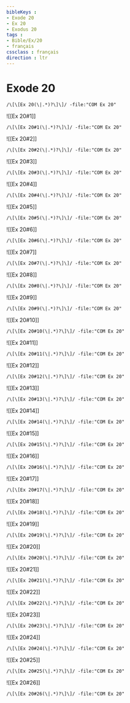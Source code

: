 ```yaml
---
bibleKeys : 
- Exode 20
- Ex 20
- Exodus 20
tags : 
- Bible/Ex/20
- français
cssclass : français
direction : ltr
---
```


# Exode 20

```query
/\[\[Ex 20(\|.*)?\]\]/ -file:"COM Ex 20"
```



![[Ex 20#1]]

```query
/\[\[Ex 20#1(\|.*)?\]\]/ -file:"COM Ex 20"
```

![[Ex 20#2]]

```query
/\[\[Ex 20#2(\|.*)?\]\]/ -file:"COM Ex 20"
```

![[Ex 20#3]]

```query
/\[\[Ex 20#3(\|.*)?\]\]/ -file:"COM Ex 20"
```

![[Ex 20#4]]

```query
/\[\[Ex 20#4(\|.*)?\]\]/ -file:"COM Ex 20"
```

![[Ex 20#5]]

```query
/\[\[Ex 20#5(\|.*)?\]\]/ -file:"COM Ex 20"
```

![[Ex 20#6]]

```query
/\[\[Ex 20#6(\|.*)?\]\]/ -file:"COM Ex 20"
```

![[Ex 20#7]]

```query
/\[\[Ex 20#7(\|.*)?\]\]/ -file:"COM Ex 20"
```

![[Ex 20#8]]

```query
/\[\[Ex 20#8(\|.*)?\]\]/ -file:"COM Ex 20"
```

![[Ex 20#9]]

```query
/\[\[Ex 20#9(\|.*)?\]\]/ -file:"COM Ex 20"
```

![[Ex 20#10]]

```query
/\[\[Ex 20#10(\|.*)?\]\]/ -file:"COM Ex 20"
```

![[Ex 20#11]]

```query
/\[\[Ex 20#11(\|.*)?\]\]/ -file:"COM Ex 20"
```

![[Ex 20#12]]

```query
/\[\[Ex 20#12(\|.*)?\]\]/ -file:"COM Ex 20"
```

![[Ex 20#13]]

```query
/\[\[Ex 20#13(\|.*)?\]\]/ -file:"COM Ex 20"
```

![[Ex 20#14]]

```query
/\[\[Ex 20#14(\|.*)?\]\]/ -file:"COM Ex 20"
```

![[Ex 20#15]]

```query
/\[\[Ex 20#15(\|.*)?\]\]/ -file:"COM Ex 20"
```

![[Ex 20#16]]

```query
/\[\[Ex 20#16(\|.*)?\]\]/ -file:"COM Ex 20"
```

![[Ex 20#17]]

```query
/\[\[Ex 20#17(\|.*)?\]\]/ -file:"COM Ex 20"
```

![[Ex 20#18]]

```query
/\[\[Ex 20#18(\|.*)?\]\]/ -file:"COM Ex 20"
```

![[Ex 20#19]]

```query
/\[\[Ex 20#19(\|.*)?\]\]/ -file:"COM Ex 20"
```

![[Ex 20#20]]

```query
/\[\[Ex 20#20(\|.*)?\]\]/ -file:"COM Ex 20"
```

![[Ex 20#21]]

```query
/\[\[Ex 20#21(\|.*)?\]\]/ -file:"COM Ex 20"
```

![[Ex 20#22]]

```query
/\[\[Ex 20#22(\|.*)?\]\]/ -file:"COM Ex 20"
```

![[Ex 20#23]]

```query
/\[\[Ex 20#23(\|.*)?\]\]/ -file:"COM Ex 20"
```

![[Ex 20#24]]

```query
/\[\[Ex 20#24(\|.*)?\]\]/ -file:"COM Ex 20"
```

![[Ex 20#25]]

```query
/\[\[Ex 20#25(\|.*)?\]\]/ -file:"COM Ex 20"
```

![[Ex 20#26]]

```query
/\[\[Ex 20#26(\|.*)?\]\]/ -file:"COM Ex 20"
```

